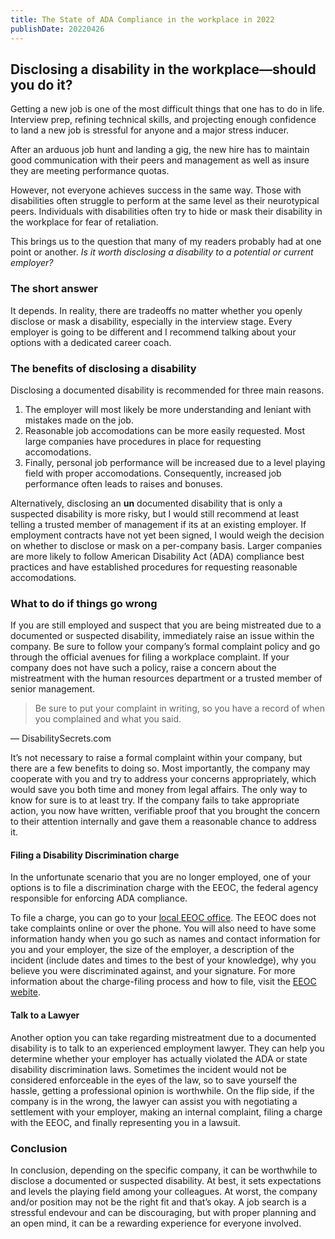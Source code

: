 ```yaml
---
title: The State of ADA Compliance in the workplace in 2022
publishDate: 20220426
---
```

## Disclosing a disability in the workplace—should you do it?

Getting a new job is one of the most difficult things that one has to do in life. Interview prep, refining technical skills, and projecting enough confidence to land a new job is stressful for anyone and a major stress inducer.

After an arduous job hunt and landing a gig, the new hire has to maintain good communication with their peers and management as well as insure they are meeting performance quotas.

However, not everyone achieves success in the same way. Those with disabilities often struggle to perform at the same level as their neurotypical peers. Individuals with disabilities often try to hide or mask their disability in the workplace for fear of retaliation.

This brings us to the question that many of my readers probably had at one point or another. *Is it worth disclosing a disability to a potential or current employer?*

### The short answer

It depends. In reality, there are tradeoffs no matter whether you openly disclose or mask a disability, especially in the interview stage. Every employer is going to be different and I recommend talking about your options with a dedicated career coach.

### The benefits of disclosing a disability

Disclosing a documented disability is recommended for three main reasons.

1. The employer will most likely be more understanding and leniant with mistakes made on the job.
2. Reasonable job accomodations can be more easily requested. Most large companies have procedures in place for requesting accomodations.
3. Finally, personal job performance will be increased due to a level playing field with proper accomodations. Consequently, increased job performance often leads to raises and bonuses.

Alternatively, disclosing an **un** documented disability that is only a suspected disability is more risky, but I would still recommend at least telling a trusted member of management if its at an existing employer. If employment contracts have not yet been signed, I would weigh the decision on whether to disclose or mask on a per-company basis. Larger companies are more likely to follow American Disability Act (ADA) compliance best practices and have established procedures for requesting reasonable accomodations.

### What to do if things go wrong

If you are still employed and suspect that you are being mistreated due to a documented or suspected disability, immediately raise an issue within the company. Be sure to follow your company’s formal complaint policy and go through the official avenues for filing a workplace complaint. If your company does not have such a policy, raise a concern about the mistreatment with the human resources department or a trusted member of senior management.

> Be sure to put your complaint in writing, so you have a record of when you complained and what you said.

&mdash; DisabilitySecrets.com  

It’s not necessary to raise a formal complaint within your company, but there are a few benefits to doing so. Most importantly, the company may cooperate with you and try to address your concerns appropriately, which would save you both time and money from legal affairs. The only way to know for sure is to at least try. If the company fails to take appropriate action, you now have written, verifiable proof that you brought the concern to their attention internally and gave them a reasonable chance to address it.

#### Filing a Disability Discrimination charge

In the unfortunate scenario that you are no longer employed, one of your options is to file a discrimination charge with the EEOC, the federal agency responsible for enforcing ADA compliance.

To file a charge, you can go to your  [local EEOC office](https://www.eeoc.gov/field/index.cfm). The EEOC does not take complaints online or over the phone. You will also need to have some information handy when you go such as names and contact information for you and your employer, the size of the employer, a description of the incident (include dates and times to the best of your knowledge), why you believe you were discriminated against, and your signature. For more information about the charge-filing process and how to file, visit the [EEOC webite](https://www.eeoc.gov/employees/howtofile.cfm).

#### Talk to a Lawyer

Another option you can take regarding mistreatment due to a documented disability is to talk to an experienced employment lawyer. They can help you determine whether your employer has actually violated the ADA or state disability discrimination laws. Sometimes the incident would not be considered enforceable in the eyes of the law, so to save yourself the hassle, getting a professional opinion is worthwhile. On the flip side, if the company is in the wrong, the lawyer can assist you with negotiating a settlement with your employer, making an internal complaint, filing a charge with the EEOC, and finally representing you in a lawsuit.

### Conclusion

In conclusion, depending on the specific company, it can be worthwhile to disclose a documented or suspected disability. At best, it sets expectations and levels the playing field among your colleagues. At worst, the company and/or position may not be the right fit and that’s okay. A job search is a stressful endevour and can be discouraging, but with proper planning and an open mind, it can be a rewarding experience for everyone involved.
